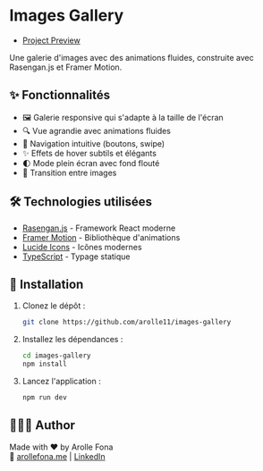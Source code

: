 # Images Gallery

- [Project Preview](https://images-gallery-two.vercel.app)

Une galerie d'images avec des animations fluides, construite avec Rasengan.js et Framer Motion.

## ✨ Fonctionnalités

- 🖼️ Galerie responsive qui s'adapte à la taille de l'écran
- 🔍 Vue agrandie avec animations fluides
- 🚀 Navigation intuitive (boutons, swipe)
- ✨ Effets de hover subtils et élégants
- 🌓 Mode plein écran avec fond flouté
- 🔄 Transition entre images

## 🛠 Technologies utilisées

- [Rasengan.js](https://rasengan.dev) - Framework React moderne
- [Framer Motion](https://www.framer.com/motion/) - Bibliothèque d'animations
- [Lucide Icons](https://lucide.dev) - Icônes modernes
- [TypeScript](https://www.typescriptlang.org/) - Typage statique

## 🚀 Installation

1. Clonez le dépôt :

   ```bash
   git clone https://github.com/arolle11/images-gallery
   ```

2. Installez les dépendances :

   ```bash
   cd images-gallery
   npm install
   ```

3. Lancez l'application :

   ```bash
   npm run dev
   ```

## 👩🏽‍💻 Author

Made with ❤️ by Arolle Fona  
🔗 [arollefona.me](https://arollefona.me) | [LinkedIn](https://www.linkedin.com/in/arolle-fona-300705188)
